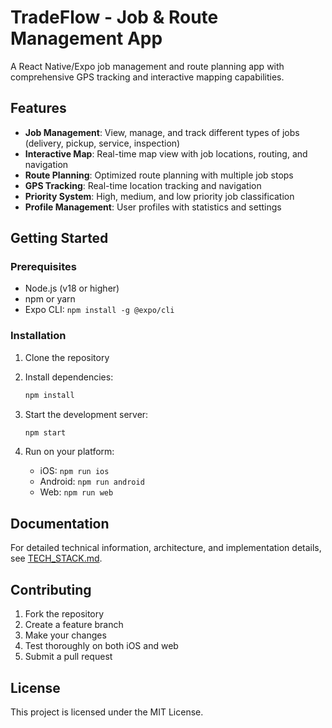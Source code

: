 # TradeFlow - Job & Route Management App

A React Native/Expo job management and route planning app with comprehensive GPS tracking and interactive mapping capabilities.

## Features

- **Job Management**: View, manage, and track different types of jobs (delivery, pickup, service, inspection)
- **Interactive Map**: Real-time map view with job locations, routing, and navigation
- **Route Planning**: Optimized route planning with multiple job stops
- **GPS Tracking**: Real-time location tracking and navigation
- **Priority System**: High, medium, and low priority job classification
- **Profile Management**: User profiles with statistics and settings

## Getting Started

### Prerequisites

- Node.js (v18 or higher)
- npm or yarn
- Expo CLI: `npm install -g @expo/cli`

### Installation

1. Clone the repository
2. Install dependencies:
   ```bash
   npm install
   ```

3. Start the development server:
   ```bash
   npm start
   ```

4. Run on your platform:
   - iOS: `npm run ios`
   - Android: `npm run android`
   - Web: `npm run web`

## Documentation

For detailed technical information, architecture, and implementation details, see [TECH_STACK.md](./TECH_STACK.md).

## Contributing

1. Fork the repository
2. Create a feature branch
3. Make your changes
4. Test thoroughly on both iOS and web
5. Submit a pull request

## License

This project is licensed under the MIT License. 